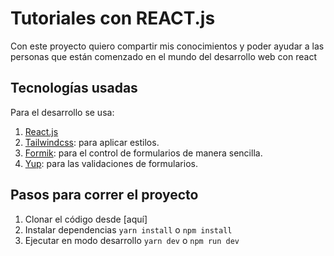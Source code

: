 # Tutoriales con REACT.js

Con este proyecto quiero compartir mis conocimientos y poder ayudar a las personas que están comenzado en el mundo del desarrollo web con react

## Tecnologías usadas
Para el desarrollo se usa:

1. [React.js](https://react.dev/)
2. [Tailwindcss](https://tailwindcss.com/): para aplicar estilos.
3. [Formik](https://formik.org/): para el control de formularios de manera sencilla.
4. [Yup](https://www.npmjs.com/package/yup): para las validaciones de formularios.

## Pasos para correr el proyecto

1. Clonar el código desde [aquí]
2. Instalar dependencias ```yarn install``` o ```npm install```
3. Ejecutar en modo desarrollo ```yarn dev``` o ```npm run dev```
